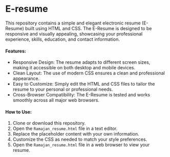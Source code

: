 # E-resume
This repository contains a simple and elegant electronic resume (E-Resume) built using HTML and CSS. The E-Resume is designed to be responsive and visually appealing, showcasing your professional experience, skills, education, and contact information.

#### Features:
- Responsive Design: The resume adapts to different screen sizes, making it accessible on both desktop and mobile devices.
- Clean Layout: The use of modern CSS ensures a clean and professional appearance.
- Easy to Customize: Simply edit the HTML and CSS files to tailor the resume to your personal or professional needs.
- Cross-Browser Compatibility: The E-Resume is tested and works smoothly across all major web browsers.

#### How to Use:
1. Clone or download this repository.
2. Open the `Ramajan_resume.html` file in a text editor.
3. Replace the placeholder content with your own information.
4. Customize the CSS as needed to match your style preferences.
5. Open the `Ramajan_resume.html` file in a web browser to view your resume.
